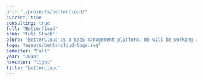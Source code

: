 ```yaml
---
url: "./projects/bettercloud/"
current: true
consulting: true
full: "BetterCloud"
area: "Full Stack"
blurb: "BetterCloud is a SaaS management platform. We will be working with BetterCloud to integrate their service into a cloud computing platform."
logo: "assets/bettercloud-logo.svg"
semester: "Fall"
year: "2018"
navcolor: "light"
title: "bettercloud"
---
```

